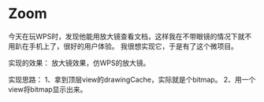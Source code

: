 # Zoom


今天在玩WPS时，发现他能用放大镜查看文档，这样我在不带眼镜的情况下就不用趴在手机上了，很好的用户体验。
我很想实现它，于是有了这个微项目。

实现的效果：
放大镜效果，仿WPS的放大镜。

实现思路：
1、拿到顶层view的drawingCache，实际就是个bitmap。
2、用一个view将bitmap显示出来。












